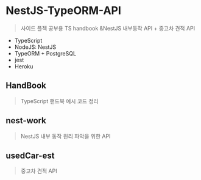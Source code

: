 # NestJS-TypeORM-API
> 사이드 플젝 공부용 TS handbook &NestJS 내부동작 API + 중고차 견적 API
- TypeScript
- NodeJS: NestJS
- TypeORM + PostgreSQL
- jest
- Heroku

## HandBook
> TypeScript 핸드북 예시 코드 정리

## nest-work
> NestJS 내부 동작 원리 파악을 위한 API


## usedCar-est
> 중고차 견적 API